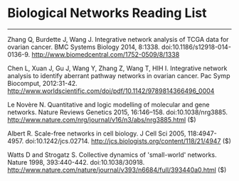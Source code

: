 # Biological Networks Reading List
---------
Zhang Q, Burdette J, Wang J. Integrative network analysis of TCGA data for ovarian cancer. BMC Systems Biology 2014, 8:1338. doi:10.1186/s12918-014-0136-9. http://www.biomedcentral.com/1752-0509/8/1338

Chen L,	Xuan J,	Gu J,	Wang Y,	Zhang Z,	Wang T,	HIH I. Integrative network analysis to identify aberrant pathway networks in ovarian cancer. Pac Symp Biocomput, 2012:31-42. http://www.worldscientific.com/doi/pdf/10.1142/9789814366496_0004

Le Novère N. Quantitative and logic modelling of molecular and gene networks. Nature Reviews Genetics 2015, 16:146–158. doi:10.1038/nrg3885. http://www.nature.com/nrg/journal/v16/n3/abs/nrg3885.html ($)

Albert R. Scale-free networks in cell biology. J Cell Sci 2005, 118:4947-4957. doi:10.1242/​jcs.02714. http://jcs.biologists.org/content/118/21/4947 ($)

Watts D and Strogatz S. Collective dynamics of 'small-world' networks. Nature 1998, 393:440-442. doi:10.1038/30918. http://www.nature.com/nature/journal/v393/n6684/full/393440a0.html ($)

